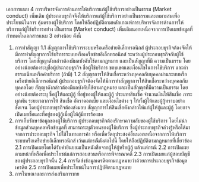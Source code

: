 เอกสารแนบ 4
การบริหารจัดการด้านการให้บริการแก่ผู้ใช้บริการอย่างเป็นธรรม (Market conduct) เพิ่มเติม
ผู้ประกอบธุรกิจจึงให้บริการแก่ผู้ใช้บริการอย่างเป็นธรรมและเหมาะสมเพื่อประโยชน์ในการ
คุ้มครองผู้ใช้บริการ โดยให้ถือปฏิบัติตามหลักเกณฑ์การบริหารจัดการด้านการให้บริการแก่ผู้ใช้บริการอย่าง
เป็นธรรม (Market conduct) เพิ่มเติมนอกเหนือจากการเปิดเผยข้อมูลที่กำหนดในเอกสารแนบ 3 อย่างน้อย
ดังนี้
1. การทำสัญญา
1.1 สัญญาการใช้บริการระบบหรือเครือข่ายอิเล็กทรอนิกส์
ผู้ประกอบธุรกิจต้องจัดให้มีการทำสัญญาการใช้บริการระบบหรือเครือข่ายอิเล็กทรอนิกส์
ระหว่างผู้ประกอบธุรกิจกับผู้ใช้บริการ โดยสัญญาดังกล่าวต้องมีผลบังคับใช้ตามกฎหมาย และเป็นสัญญาที่มี
ความเป็นธรรม โดยอย่างน้อยต้องระบุชื่อผู้ประกอบธุรกิจ ชื่อผู้ใช้บริการ ขอบเขตและเงื่อนไขในการใช้บริการ
และค่าธรรมเนียมหรือค่าบริการ (ถ้ามี)
1.2 สัญญาการให้สินเชื่อระหว่างบุคคลกับบุคคลผ่านระบบหรือเครือข่ายอิเล็กทรอนิกส์
ผู้ประกอบธุรกิจต้องจัดให้มีการทำสัญญาการให้สินเชื่อระหว่างบุคคลกับบุคคลโดย
สัญญาดังกล่าวต้องมีผลบังคับใช้ตามกฎหมาย และเป็นสัญญาที่มีความเป็นธรรม โดยอย่างน้อยต้องระบุ
ชื่อผู้ให้และผู้กู้ ที่อยู่ของผู้ให้และผู้กู้ ประเภทสินเชื่อ จำนวนเงินให้สินเชื่อ ภาระผูกพัน ระยะเวลาการให้
สินเชื่อ อัตราดอกเบี้ย และเงื่อนไขต่าง ๆ ให้ทั้งผู้ให้และผู้กู้ทราบอย่างชัดเจน โดยผู้ประกอบธุรกิจต้องส่งมอบ
สัญญาการให้สินเชื่อดังกล่าวให้แก่ผู้ให้กู้และผู้กู้ โดยอาจเปิดเผยชื่อและที่อยู่ของผู้กู้เมื่อผู้ให้กู้มีการร้องขอ
2. การเก็บรักษาข้อมูลของผู้ใช้บริการ
ผู้ประกอบธุรกิจต้องรักษาความลับของผู้ใช้บริการ โดยไม่นำข้อมูลส่วนบุคคลหรือข้อมูลที่
สามารถระบุตัวตนของผู้ใช้บริการ ซึ่งผู้ประกอบธุรกิจล่วงรู้หรือได้มาจากการประกอบธุรกิจ ไปใช้ในทางการค้า
หรือเพื่อวัตถุประสงค์อื่นนอกเหนือจากการให้บริการระบบหรือเครือข่ายอิเล็กทรอนิกส์ เว้นแต่กรณีดังต่อไปนี้
โดยให้ถือปฏิบัติตามกฎหมายที่เกี่ยวข้อง
2.1 การเปิดเผยโดยได้รับคำยินยอมเป็นหนังสือจากผู้ให้กู้หรือผู้กู้ แล้วแต่กรณี
2.2 การเปิดเผยตามหน้าที่หรือเพื่อประโยชน์แก่การสอบสวนหรือการพิจารณาคดี
2.3 การเปิดเผยแก่ผู้สอบบัญชีของผู้ประกอบธุรกิจนั้น
2.4 การจัดส่งข้อมูลเครดิตตามกฎหมายว่าด้วยการประกอบธุรกิจข้อมูลเครดิต
2.5 การเปิดเผยเพื่อประโยชน์ในการปฏิบัติตามกฎหมาย
3. การโฆษณาและการส่งเสริมการขาย

